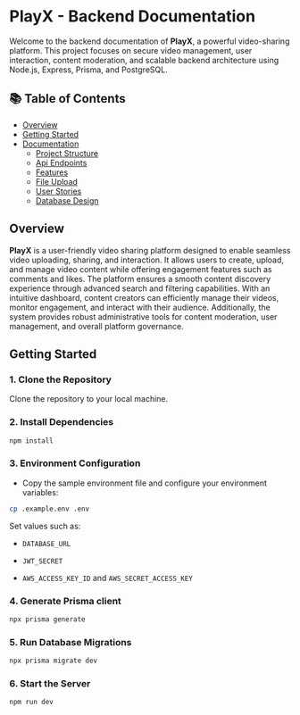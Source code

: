 # PlayX - Backend Documentation

Welcome to the backend documentation of **PlayX**, a powerful video-sharing platform. This project focuses on secure video management, user interaction, content moderation, and scalable backend architecture using Node.js, Express, Prisma, and PostgreSQL.


## 📚 Table of Contents

- [Overview](#overview)
- [Getting Started](#getting-started)
- [Documentation](docs/detail-documentaion.md#detailed-documentation)
  - [Project Structure](docs/project-structure.md#project-structure)
  - [Api Endpoints](docs/api-endpoints.md#project-structure)
  - [Features](docs/features.md#user-panel-features)
  - [File Upload](docs/file-upload.md#file-upload)
  - [User Stories](https://simformsolutionspvtltd-my.sharepoint.com/:w:/r/personal/archan_vadgama_simformsolutions_com/_layouts/15/Doc.aspx?sourcedoc=%7BFA1D6C86-C15D-473F-86CB-CC55333739CA%7D&file=Archan%20Vadgama%20-%20Video%20Sharing%20Platform.docx&action=default&mobileredirect=true&DefaultItemOpen=1&ct=1750330605599&wdOrigin=OFFICECOM-WEB.START.EDGEWORTH&cid=732ef863-8229-47a8-be05-4c815f085dee&wdPreviousSessionSrc=HarmonyEmbed&wdPreviousSession=0ff8b3be-a721-46c7-bf90-f6c6feb624f4)
  - [Database Design](https://dbdiagram.io/d/PlayX-Video-Sharing-Platform-67c95db6263d6cf9a06b6bfd)
## Overview

**PlayX** is a user-friendly video sharing platform designed to enable seamless video uploading, sharing, and interaction. It allows users to create, upload, and manage video content while offering engagement features such as comments and likes. The platform ensures a smooth content discovery experience through advanced search and filtering capabilities. With an intuitive dashboard, content creators can efficiently manage their videos, monitor engagement, and interact with their audience. Additionally, the system provides robust administrative tools for content moderation, user management, and overall platform governance.

## Getting Started

### 1. Clone the Repository  
   Clone the repository to your local machine.

### 2. Install Dependencies

```sh
npm install
```

### 3. Environment Configuration

- Copy the sample environment file and configure your environment variables:
```sh
cp .example.env .env
```
Set values such as:

- `DATABASE_URL`

- `JWT_SECRET`

- `AWS_ACCESS_KEY_ID` and `AWS_SECRET_ACCESS_KEY`

### 4. Generate Prisma client

```sh
npx prisma generate
```

### 5. Run Database Migrations

```sh
npx prisma migrate dev
```

### 6. Start the Server

```sh
npm run dev
```

